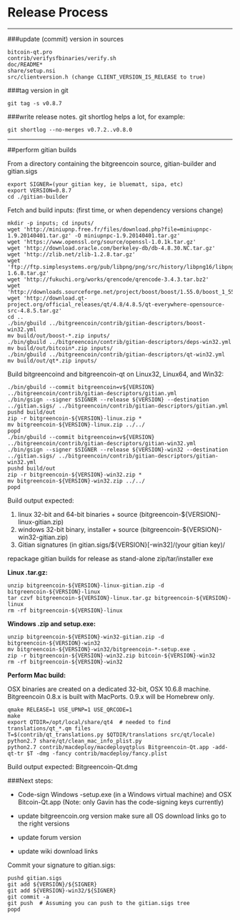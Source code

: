 Release Process
====================

* * *

###update (commit) version in sources


	bitcoin-qt.pro
	contrib/verifysfbinaries/verify.sh
	doc/README*
	share/setup.nsi
	src/clientversion.h (change CLIENT_VERSION_IS_RELEASE to true)

###tag version in git

	git tag -s v0.8.7

###write release notes. git shortlog helps a lot, for example:

	git shortlog --no-merges v0.7.2..v0.8.0

* * *

##perform gitian builds

 From a directory containing the bitgreencoin source, gitian-builder and gitian.sigs
  
	export SIGNER=(your gitian key, ie bluematt, sipa, etc)
	export VERSION=0.8.7
	cd ./gitian-builder

 Fetch and build inputs: (first time, or when dependency versions change)

	mkdir -p inputs; cd inputs/
	wget 'http://miniupnp.free.fr/files/download.php?file=miniupnpc-1.9.20140401.tar.gz' -O miniupnpc-1.9.20140401.tar.gz'
	wget 'https://www.openssl.org/source/openssl-1.0.1k.tar.gz'
	wget 'http://download.oracle.com/berkeley-db/db-4.8.30.NC.tar.gz'
	wget 'http://zlib.net/zlib-1.2.8.tar.gz'
	wget 'ftp://ftp.simplesystems.org/pub/libpng/png/src/history/libpng16/libpng-1.6.8.tar.gz'
	wget 'http://fukuchi.org/works/qrencode/qrencode-3.4.3.tar.bz2'
	wget 'http://downloads.sourceforge.net/project/boost/boost/1.55.0/boost_1_55_0.tar.bz2'
	wget 'http://download.qt-project.org/official_releases/qt/4.8/4.8.5/qt-everywhere-opensource-src-4.8.5.tar.gz'
	cd ..
	./bin/gbuild ../bitgreencoin/contrib/gitian-descriptors/boost-win32.yml
	mv build/out/boost-*.zip inputs/
	./bin/gbuild ../bitgreencoin/contrib/gitian-descriptors/deps-win32.yml
	mv build/out/bitcoin*.zip inputs/
	./bin/gbuild ../bitgreencoin/contrib/gitian-descriptors/qt-win32.yml
	mv build/out/qt*.zip inputs/

 Build bitgreencoind and bitgreencoin-qt on Linux32, Linux64, and Win32:
  
	./bin/gbuild --commit bitgreencoin=v${VERSION} ../bitgreencoin/contrib/gitian-descriptors/gitian.yml
	./bin/gsign --signer $SIGNER --release ${VERSION} --destination ../gitian.sigs/ ../bitgreencoin/contrib/gitian-descriptors/gitian.yml
	pushd build/out
	zip -r bitgreencoin-${VERSION}-linux.zip *
	mv bitgreencoin-${VERSION}-linux.zip ../../
	popd
	./bin/gbuild --commit bitgreencoin=v${VERSION} ../bitgreencoin/contrib/gitian-descriptors/gitian-win32.yml
	./bin/gsign --signer $SIGNER --release ${VERSION}-win32 --destination ../gitian.sigs/ ../bitgreencoin/contrib/gitian-descriptors/gitian-win32.yml
	pushd build/out
	zip -r bitgreencoin-${VERSION}-win32.zip *
	mv bitgreencoin-${VERSION}-win32.zip ../../
	popd

  Build output expected:

  1. linux 32-bit and 64-bit binaries + source (bitgreencoin-${VERSION}-linux-gitian.zip)
  2. windows 32-bit binary, installer + source (bitgreencoin-${VERSION}-win32-gitian.zip)
  3. Gitian signatures (in gitian.sigs/${VERSION}[-win32]/(your gitian key)/

repackage gitian builds for release as stand-alone zip/tar/installer exe

**Linux .tar.gz:**

	unzip bitgreencoin-${VERSION}-linux-gitian.zip -d bitgreencoin-${VERSION}-linux
	tar czvf bitgreencoin-${VERSION}-linux.tar.gz bitgreencoin-${VERSION}-linux
	rm -rf bitgreencoin-${VERSION}-linux

**Windows .zip and setup.exe:**

	unzip bitgreencoin-${VERSION}-win32-gitian.zip -d bitgreencoin-${VERSION}-win32
	mv bitgreencoin-${VERSION}-win32/bitgreencoin-*-setup.exe .
	zip -r bitgreencoin-${VERSION}-win32.zip bitcoin-${VERSION}-win32
	rm -rf bitgreencoin-${VERSION}-win32

**Perform Mac build:**

  OSX binaries are created on a dedicated 32-bit, OSX 10.6.8 machine.
  Bitgreencoin 0.8.x is built with MacPorts.  0.9.x will be Homebrew only.

	qmake RELEASE=1 USE_UPNP=1 USE_QRCODE=1
	make
	export QTDIR=/opt/local/share/qt4  # needed to find translations/qt_*.qm files
	T=$(contrib/qt_translations.py $QTDIR/translations src/qt/locale)
	python2.7 share/qt/clean_mac_info_plist.py
	python2.7 contrib/macdeploy/macdeployqtplus Bitgreencoin-Qt.app -add-qt-tr $T -dmg -fancy contrib/macdeploy/fancy.plist

 Build output expected: Bitgreencoin-Qt.dmg

###Next steps:

* Code-sign Windows -setup.exe (in a Windows virtual machine) and
  OSX Bitcoin-Qt.app (Note: only Gavin has the code-signing keys currently)

* update bitgreencoin.org version
  make sure all OS download links go to the right versions

* update forum version

* update wiki download links

Commit your signature to gitian.sigs:

	pushd gitian.sigs
	git add ${VERSION}/${SIGNER}
	git add ${VERSION}-win32/${SIGNER}
	git commit -a
	git push  # Assuming you can push to the gitian.sigs tree
	popd

